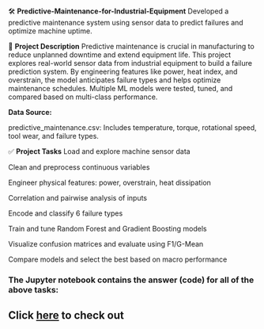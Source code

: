 🛠 **Predictive-Maintenance-for-Industrial-Equipment**
Developed a predictive maintenance system using sensor data to predict failures and optimize machine uptime.

📘 **Project Description**
Predictive maintenance is crucial in manufacturing to reduce unplanned downtime and extend equipment life. This project explores real-world sensor data from industrial equipment to build a failure prediction system. By engineering features like power, heat index, and overstrain, the model anticipates failure types and helps optimize maintenance schedules. Multiple ML models were tested, tuned, and compared based on multi-class performance.

**Data Source:**

predictive_maintenance.csv: Includes temperature, torque, rotational speed, tool wear, and failure types.

✅ **Project Tasks**
Load and explore machine sensor data

Clean and preprocess continuous variables

Engineer physical features: power, overstrain, heat dissipation

Correlation and pairwise analysis of inputs

Encode and classify 6 failure types

Train and tune Random Forest and Gradient Boosting models

Visualize confusion matrices and evaluate using F1/G-Mean

Compare models and select the best based on macro performance

### The Jupyter notebook contains the answer (code) for all of the above tasks:

## Click [here](http://localhost:8891/notebooks/Resume%20Projects/Predictive%20Maintanance/Predictive%20Maintenance.ipynb) to check out
